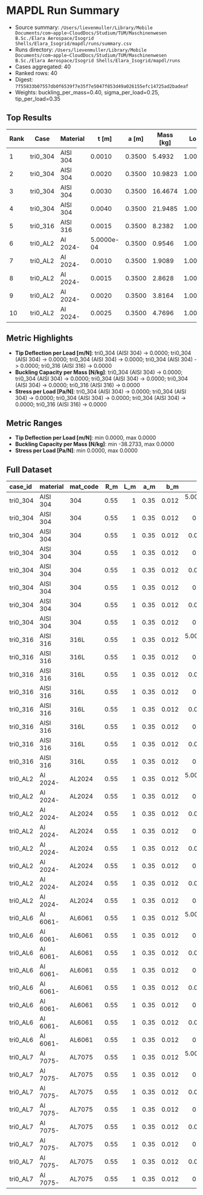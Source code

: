 # MAPDL Run Summary

- Source summary: `/Users/lievenmuller/Library/Mobile Documents/com~apple~CloudDocs/Studium/TUM/Maschinenwesen B.Sc./Elara Aerospace/Isogrid Shells/Elara_Isogrid/mapdl/runs/summary.csv`
- Runs directory: `/Users/lievenmuller/Library/Mobile Documents/com~apple~CloudDocs/Studium/TUM/Maschinenwesen B.Sc./Elara Aerospace/Isogrid Shells/Elara_Isogrid/mapdl/runs`
- Cases aggregated: 40
- Ranked rows: 40
- Digest: `7f55833b07557db0f6539f7e35f7e5047f853d49a026155efc14725ad2badeaf`
- Weights: buckling_per_mass=0.40, sigma_per_load=0.25, tip_per_load=0.35

## Top Results

| Rank | Case     | Material |      t [m] |  a [m] | Mass [kg] |   Load [N] | Buckling/Mass | Tip/Load | Sigma/Load |  Score |
| ---- | -------- | -------- | ---------- | ------ | --------- | ---------- | ------------- | -------- | ---------- | ------ |
|    1 | tri0_304 | AISI 304 |     0.0010 | 0.3500 |    5.4932 | 1.0000e+04 |        0.0000 |   0.0000 |     0.0000 | 1.0000 |
|    2 | tri0_304 | AISI 304 |     0.0020 | 0.3500 |   10.9823 | 1.0000e+04 |        0.0000 |   0.0000 |     0.0000 | 1.0000 |
|    3 | tri0_304 | AISI 304 |     0.0030 | 0.3500 |   16.4674 | 1.0000e+04 |        0.0000 |   0.0000 |     0.0000 | 1.0000 |
|    4 | tri0_304 | AISI 304 |     0.0040 | 0.3500 |   21.9485 | 1.0000e+04 |        0.0000 |   0.0000 |     0.0000 | 1.0000 |
|    5 | tri0_316 | AISI 316 |     0.0015 | 0.3500 |    8.2382 | 1.0000e+04 |        0.0000 |   0.0000 |     0.0000 | 1.0000 |
|    6 | tri0_AL2 | Al 2024- | 5.0000e-04 | 0.3500 |    0.9546 | 1.0000e+04 |        0.0000 |   0.0000 |     0.0000 | 1.0000 |
|    7 | tri0_AL2 | Al 2024- |     0.0010 | 0.3500 |    1.9089 | 1.0000e+04 |        0.0000 |   0.0000 |     0.0000 | 1.0000 |
|    8 | tri0_AL2 | Al 2024- |     0.0015 | 0.3500 |    2.8628 | 1.0000e+04 |        0.0000 |   0.0000 |     0.0000 | 1.0000 |
|    9 | tri0_AL2 | Al 2024- |     0.0020 | 0.3500 |    3.8164 | 1.0000e+04 |        0.0000 |   0.0000 |     0.0000 | 1.0000 |
|   10 | tri0_AL2 | Al 2024- |     0.0025 | 0.3500 |    4.7696 | 1.0000e+04 |        0.0000 |   0.0000 |     0.0000 | 1.0000 |

## Metric Highlights

- **Tip Deflection per Load [m/N]**: tri0_304 (AISI 304) -> 0.0000; tri0_304 (AISI 304) -> 0.0000; tri0_304 (AISI 304) -> 0.0000; tri0_304 (AISI 304) -> 0.0000; tri0_316 (AISI 316) -> 0.0000
- **Buckling Capacity per Mass [N/kg]**: tri0_304 (AISI 304) -> 0.0000; tri0_304 (AISI 304) -> 0.0000; tri0_304 (AISI 304) -> 0.0000; tri0_304 (AISI 304) -> 0.0000; tri0_316 (AISI 316) -> 0.0000
- **Stress per Load [Pa/N]**: tri0_304 (AISI 304) -> 0.0000; tri0_304 (AISI 304) -> 0.0000; tri0_304 (AISI 304) -> 0.0000; tri0_304 (AISI 304) -> 0.0000; tri0_316 (AISI 316) -> 0.0000

## Metric Ranges

- **Tip Deflection per Load [m/N]**: min 0.0000, max 0.0000
- **Buckling Capacity per Mass [N/kg]**: min -38.2733, max 0.0000
- **Stress per Load [Pa/N]**: min 0.0000, max 0.0000

## Full Dataset

| case_id  | material | mat_code |  R_m | L_m |  a_m |   b_m |       t_m |  n_theta | tip_defl_m | buckling_factor | sigma_max_pa | axial_load_face_N | face_pressure_pa | load_pair_total_N | buckling_face_N | buckling_pair_N | total_mass_kg | buckling_per_mass | result_status |
| :------- | :------- | :------- | ---: | --: | ---: | ----: | --------: | -------: | ---------: | --------------: | -----------: | ----------------: | ---------------: | ----------------: | --------------: | --------------: | ------------: | ----------------: | :------------ |
| tri0_304 | AISI 304 | 304      | 0.55 |   1 | 0.35 | 0.012 | 5.000e-04 | ******** |          0 |      -5.982e-04 |            0 |         1.000e+04 |        5.790e+06 |         1.000e+04 |         -5.9818 |         -5.9818 |        2.7471 |           -2.1775 | error         |
| tri0_304 | AISI 304 | 304      | 0.55 |   1 | 0.35 | 0.012 |     0.001 | ******** |          0 |               0 |            0 |         1.000e+04 |        2.896e+06 |         1.000e+04 |               0 |               0 |        5.4932 |                 0 | zero_output   |
| tri0_304 | AISI 304 | 304      | 0.55 |   1 | 0.35 | 0.012 |    0.0015 | ******** |          0 |       -0.005787 |            0 |         1.000e+04 |        1.932e+06 |         1.000e+04 |        -57.8736 |        -57.8736 |        8.2382 |            -7.025 | error         |
| tri0_304 | AISI 304 | 304      | 0.55 |   1 | 0.35 | 0.012 |     0.002 | ******** |          0 |               0 |            0 |         1.000e+04 |        1.449e+06 |         1.000e+04 |               0 |               0 |       10.9823 |                 0 | zero_output   |
| tri0_304 | AISI 304 | 304      | 0.55 |   1 | 0.35 | 0.012 |    0.0025 | ******** |          0 |       -0.002976 |            0 |         1.000e+04 |        1.160e+06 |         1.000e+04 |        -29.7623 |        -29.7623 |       13.7254 |           -2.1684 | error         |
| tri0_304 | AISI 304 | 304      | 0.55 |   1 | 0.35 | 0.012 |     0.003 | ******** |          0 |               0 |            0 |         1.000e+04 |        9.672e+05 |         1.000e+04 |               0 |               0 |       16.4674 |                 0 | zero_output   |
| tri0_304 | AISI 304 | 304      | 0.55 |   1 | 0.35 | 0.012 |    0.0035 | ******** |          0 |        -0.07352 |            0 |         1.000e+04 |        8.294e+05 |         1.000e+04 |       -735.1726 |       -735.1726 |       19.2085 |          -38.2733 | error         |
| tri0_304 | AISI 304 | 304      | 0.55 |   1 | 0.35 | 0.012 |     0.004 | ******** |          0 |               0 |            0 |         1.000e+04 |        7.261e+05 |         1.000e+04 |               0 |               0 |       21.9485 |                 0 | zero_output   |
| tri0_316 | AISI 316 | 316L     | 0.55 |   1 | 0.35 | 0.012 | 5.000e-04 | ******** |          0 |      -5.982e-04 |            0 |         1.000e+04 |        5.790e+06 |         1.000e+04 |         -5.9818 |         -5.9818 |        2.7471 |           -2.1775 | error         |
| tri0_316 | AISI 316 | 316L     | 0.55 |   1 | 0.35 | 0.012 |     0.001 | ******** |          0 |       -0.004785 |            0 |         1.000e+04 |        2.896e+06 |         1.000e+04 |        -47.8535 |        -47.8535 |        5.4932 |           -8.7115 | error         |
| tri0_316 | AISI 316 | 316L     | 0.55 |   1 | 0.35 | 0.012 |    0.0015 | ******** |          0 |               0 |            0 |         1.000e+04 |        1.932e+06 |         1.000e+04 |               0 |               0 |        8.2382 |                 0 | zero_output   |
| tri0_316 | AISI 316 | 316L     | 0.55 |   1 | 0.35 | 0.012 |     0.002 | ******** |          0 |        -0.01372 |            0 |         1.000e+04 |        1.449e+06 |         1.000e+04 |       -137.1812 |       -137.1812 |       10.9823 |          -12.4911 | error         |
| tri0_316 | AISI 316 | 316L     | 0.55 |   1 | 0.35 | 0.012 |    0.0025 | ******** |          0 |       -0.002976 |            0 |         1.000e+04 |        1.160e+06 |         1.000e+04 |        -29.7624 |        -29.7624 |       13.7254 |           -2.1684 | error         |
| tri0_316 | AISI 316 | 316L     | 0.55 |   1 | 0.35 | 0.012 |     0.003 | ******** |          0 |         -0.0463 |            0 |         1.000e+04 |        9.672e+05 |         1.000e+04 |       -462.9741 |       -462.9741 |       16.4674 |          -28.1145 | error         |
| tri0_316 | AISI 316 | 316L     | 0.55 |   1 | 0.35 | 0.012 |    0.0035 | ******** |          0 |        -0.07352 |            0 |         1.000e+04 |        8.294e+05 |         1.000e+04 |       -735.1722 |       -735.1722 |       19.2085 |          -38.2733 | error         |
| tri0_316 | AISI 316 | 316L     | 0.55 |   1 | 0.35 | 0.012 |     0.004 | ******** |          0 |        -0.01219 |            0 |         1.000e+04 |        7.261e+05 |         1.000e+04 |       -121.9081 |       -121.9081 |       21.9485 |           -5.5543 | error         |
| tri0_AL2 | Al 2024- | AL2024   | 0.55 |   1 | 0.35 | 0.012 | 5.000e-04 | ******** |          0 |               0 |            0 |         1.000e+04 |        5.790e+06 |         1.000e+04 |               0 |               0 |        0.9546 |                 0 | error         |
| tri0_AL2 | Al 2024- | AL2024   | 0.55 |   1 | 0.35 | 0.012 |     0.001 | ******** |          0 |               0 |            0 |         1.000e+04 |        2.896e+06 |         1.000e+04 |               0 |               0 |        1.9089 |                 0 | error         |
| tri0_AL2 | Al 2024- | AL2024   | 0.55 |   1 | 0.35 | 0.012 |    0.0015 | ******** |          0 |               0 |            0 |         1.000e+04 |        1.932e+06 |         1.000e+04 |               0 |               0 |        2.8628 |                 0 | error         |
| tri0_AL2 | Al 2024- | AL2024   | 0.55 |   1 | 0.35 | 0.012 |     0.002 | ******** |          0 |               0 |            0 |         1.000e+04 |        1.449e+06 |         1.000e+04 |               0 |               0 |        3.8164 |                 0 | error         |
| tri0_AL2 | Al 2024- | AL2024   | 0.55 |   1 | 0.35 | 0.012 |    0.0025 | ******** |          0 |               0 |            0 |         1.000e+04 |        1.160e+06 |         1.000e+04 |               0 |               0 |        4.7696 |                 0 | error         |
| tri0_AL2 | Al 2024- | AL2024   | 0.55 |   1 | 0.35 | 0.012 |     0.003 | ******** |          0 |               0 |            0 |         1.000e+04 |        9.672e+05 |         1.000e+04 |               0 |               0 |        5.7224 |                 0 | error         |
| tri0_AL2 | Al 2024- | AL2024   | 0.55 |   1 | 0.35 | 0.012 |    0.0035 | ******** |          0 |               0 |            0 |         1.000e+04 |        8.294e+05 |         1.000e+04 |               0 |               0 |        6.6749 |                 0 | error         |
| tri0_AL2 | Al 2024- | AL2024   | 0.55 |   1 | 0.35 | 0.012 |     0.004 | ******** |          0 |               0 |            0 |         1.000e+04 |        7.261e+05 |         1.000e+04 |               0 |               0 |        7.6271 |                 0 | error         |
| tri0_AL6 | Al 6061- | AL6061   | 0.55 |   1 | 0.35 | 0.012 | 5.000e-04 | ******** |          0 |      -2.139e-04 |            0 |         1.000e+04 |        5.790e+06 |         1.000e+04 |         -2.1386 |         -2.1386 |        0.9271 |           -2.3066 | error         |
| tri0_AL6 | Al 6061- | AL6061   | 0.55 |   1 | 0.35 | 0.012 |     0.001 | ******** |          0 |       -0.001711 |            0 |         1.000e+04 |        2.896e+06 |         1.000e+04 |        -17.1082 |        -17.1082 |        1.8539 |            -9.228 | error         |
| tri0_AL6 | Al 6061- | AL6061   | 0.55 |   1 | 0.35 | 0.012 |    0.0015 | ******** |          0 |               0 |            0 |         1.000e+04 |        1.932e+06 |         1.000e+04 |               0 |               0 |        2.7804 |                 0 | zero_output   |
| tri0_AL6 | Al 6061- | AL6061   | 0.55 |   1 | 0.35 | 0.012 |     0.002 | ******** |          0 |               0 |            0 |         1.000e+04 |        1.449e+06 |         1.000e+04 |               0 |               0 |        3.7065 |                 0 | error         |
| tri0_AL6 | Al 6061- | AL6061   | 0.55 |   1 | 0.35 | 0.012 |    0.0025 | ******** |          0 |               0 |            0 |         1.000e+04 |        1.160e+06 |         1.000e+04 |               0 |               0 |        4.6323 |                 0 | error         |
| tri0_AL6 | Al 6061- | AL6061   | 0.55 |   1 | 0.35 | 0.012 |     0.003 | ******** |          0 |               0 |            0 |         1.000e+04 |        9.672e+05 |         1.000e+04 |               0 |               0 |        5.5578 |                 0 | error         |
| tri0_AL6 | Al 6061- | AL6061   | 0.55 |   1 | 0.35 | 0.012 |    0.0035 | ******** |          0 |               0 |            0 |         1.000e+04 |        8.294e+05 |         1.000e+04 |               0 |               0 |        6.4829 |                 0 | error         |
| tri0_AL6 | Al 6061- | AL6061   | 0.55 |   1 | 0.35 | 0.012 |     0.004 | ******** |          0 |               0 |            0 |         1.000e+04 |        7.261e+05 |         1.000e+04 |               0 |               0 |        7.4076 |                 0 | error         |
| tri0_AL7 | Al 7075- | AL7075   | 0.55 |   1 | 0.35 | 0.012 | 5.000e-04 | ******** |          0 |               0 |            0 |         1.000e+04 |        5.790e+06 |         1.000e+04 |               0 |               0 |        0.9649 |                 0 | error         |
| tri0_AL7 | Al 7075- | AL7075   | 0.55 |   1 | 0.35 | 0.012 |     0.001 | ******** |          0 |               0 |            0 |         1.000e+04 |        2.896e+06 |         1.000e+04 |               0 |               0 |        1.9295 |                 0 | error         |
| tri0_AL7 | Al 7075- | AL7075   | 0.55 |   1 | 0.35 | 0.012 |    0.0015 | ******** |          0 |               0 |            0 |         1.000e+04 |        1.932e+06 |         1.000e+04 |               0 |               0 |        2.8937 |                 0 | error         |
| tri0_AL7 | Al 7075- | AL7075   | 0.55 |   1 | 0.35 | 0.012 |     0.002 | ******** |          0 |               0 |            0 |         1.000e+04 |        1.449e+06 |         1.000e+04 |               0 |               0 |        3.8575 |                 0 | error         |
| tri0_AL7 | Al 7075- | AL7075   | 0.55 |   1 | 0.35 | 0.012 |    0.0025 | ******** |          0 |               0 |            0 |         1.000e+04 |        1.160e+06 |         1.000e+04 |               0 |               0 |         4.821 |                 0 | error         |
| tri0_AL7 | Al 7075- | AL7075   | 0.55 |   1 | 0.35 | 0.012 |     0.003 | ******** |          0 |               0 |            0 |         1.000e+04 |        9.672e+05 |         1.000e+04 |               0 |               0 |        5.7842 |                 0 | error         |
| tri0_AL7 | Al 7075- | AL7075   | 0.55 |   1 | 0.35 | 0.012 |    0.0035 | ******** |          0 |               0 |            0 |         1.000e+04 |        8.294e+05 |         1.000e+04 |               0 |               0 |         6.747 |                 0 | error         |
| tri0_AL7 | Al 7075- | AL7075   | 0.55 |   1 | 0.35 | 0.012 |     0.004 | ******** |          0 |               0 |            0 |         1.000e+04 |        7.261e+05 |         1.000e+04 |               0 |               0 |        7.7094 |                 0 | error         |
